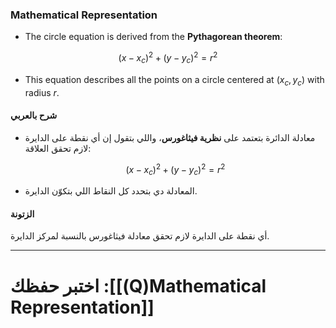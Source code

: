 
### **Mathematical Representation**

- The circle equation is derived from the **Pythagorean theorem**:
    
$$
    (x - x_c)^2 + (y - y_c)^2 = r^2
$$
- This equation describes all the points on a circle centered at $(x_c, y_c)$ with radius $r$.
    

#### **شرح بالعربي**

- معادلة الدائرة بتعتمد على **نظرية فيثاغورس**، واللي بتقول إن أي نقطة على الدايرة لازم تحقق العلاقة:
    
   $$
    (x - x_c)^2 + (y - y_c)^2 = r^2
$$
- المعادلة دي بتحدد كل النقاط اللي بتكوّن الدايرة.
    

#### **الزتونة**

أي نقطة على الدايرة لازم تحقق معادلة فيثاغورس بالنسبة لمركز الدايرة.

---
# اختبر حفظك :[[(Q)Mathematical Representation]]